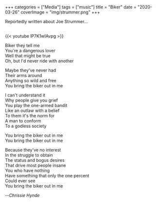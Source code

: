 +++
categories = ["Media"]
tags = ["music"]
title = "Biker"
date = "2020-03-26"
coverImage = "img/strummer.png"
+++

Reportedly written about Joe Strummer... 
<!--more-->  
<br>
{{< youtube lP7K1wIAvpg >}}  
  
Biker they tell me  
You're a dangerous lover  
Well that might be true  
Oh, but I'd never ride with another  

Maybe they've never had  
Their arms around  
Anything so wild and free  
You bring the biker out in me  

I can't understand it  
Why people give you grief  
You play the one-armed bandit  
Like an outlaw with a belief  
To them it's the norm for  
A man to conform  
To a godless society  

You bring the biker out in me  
You bring the biker out in me  

Because they've no interest  
In the struggle to obtain  
The status and bogus desires  
That drive most people insane  
You who have nothing  
Have something that only the one percent  
Could ever see  
You bring the biker out in me     

--<cite>Chrissie Hynde</cite>    
